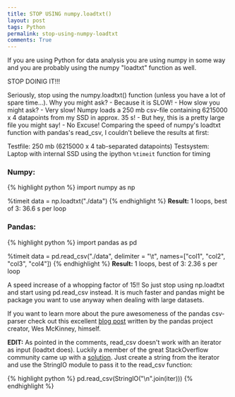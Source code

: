 ```yaml
---
title: STOP USING numpy.loadtxt()
layout: post
tags: Python
permalink: stop-using-numpy-loadtxt
comments: True
---
```


If you are using Python for data analysis you are using numpy in some way and you are probably using the numpy "loadtxt" function as well.

STOP DOINIG IT!!!

Seriously, stop using the numpy.loadtxt() function (unless you have a lot of spare time...). Why you might ask? - Because it is SLOW! - How slow you might ask? - Very slow! Numpy loads a 250 mb csv-file containing 6215000 x 4 datapoints from my SSD in approx. 35 s! - But hey, this is a pretty large file you might say! - No Excuse!
Comparing the speed of numpy's loadtxt function with pandas's read_csv, I couldn't believe the results at first:

Testfile: 250 mb (6215000 x 4 tab-separated datapoints)
Testsystem: Laptop with internal SSD using the ipython `%timeit` function for timing

### Numpy:
{% highlight python %}
import numpy as np

%timeit data = np.loadtxt("./data")
{% endhighlight %}
**Result:** 1 loops, best of 3: 36.6 s per loop

### Pandas:
{% highlight python %}
import pandas as pd

%timeit data = pd.read_csv("./data", delimiter = "\t", names=["col1", "col2", "col3", "col4"])
{% endhighlight %}
**Result:** 1 loops, best of 3: 2.36 s per loop

A speed increase of a whopping factor of 15!!
So just stop using np.loadtxt and start using pd.read_csv instead. It is much faster and pandas might be package you want to use anyway when dealing with large datasets.

If you want to learn more about the pure awesomeness of the pandas csv-parser check out this excellent [blog post](http://wesmckinney.com/blog/a-new-high-performance-memory-efficient-file-parser-engine-for-pandas/) written by the pandas project creator, Wes McKinney, himself.

**EDIT:** As pointed in the comments, read_csv doesn't work with an iterator as input (loadtxt does). Luckily a member of the great StackOverflow community came up with a [solution]([http://stackoverflow.com/questions/33927320/pandas-read-csv-and-python-iterator-as-input). Just create a string from the iterator and use the StringIO module to pass it to the read_csv function:

{% highlight python %}
pd.read_csv(StringIO("\n".join(iter)))
{% endhighlight %}